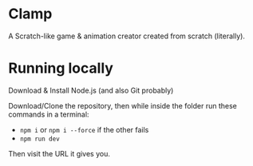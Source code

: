 # Clamp
 A Scratch-like game & animation creator created from scratch (literally).

# Running locally
 Download & Install Node.js (and also Git probably)

 Download/Clone the repository, then while inside the folder run these commands in a terminal:
 - `npm i` or `npm i --force` if the other fails
 - `npm run dev`

 Then visit the URL it gives you.
